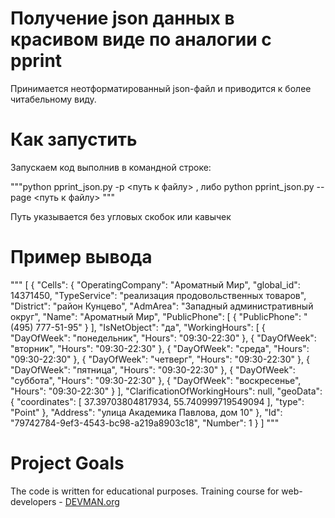 # Получение json данных в красивом виде по аналогии с pprint

Принимается неотформатированный json-файл и приводится к более читабельному виду. 

# Как запустить

Запускаем код выполнив в командной строке:

"""python pprint_json.py -p <путь к файлу> , либо
python pprint_json.py --page <путь к файлу> """

Путь указывается без угловых скобок или кавычек

# Пример вывода

"""
[
    {
        "Cells": {
            "OperatingCompany": "Ароматный Мир",
            "global_id": 14371450,
            "TypeService": "реализация продовольственных товаров",
            "District": "район Кунцево",
            "AdmArea": "Западный административный округ",
            "Name": "Ароматный Мир",
            "PublicPhone": [
                {
                    "PublicPhone": "(495) 777-51-95"
                }
            ],
            "IsNetObject": "да",
            "WorkingHours": [
                {
                    "DayOfWeek": "понедельник",
                    "Hours": "09:30-22:30"
                },
                {
                    "DayOfWeek": "вторник",
                    "Hours": "09:30-22:30"
                },
                {
                    "DayOfWeek": "среда",
                    "Hours": "09:30-22:30"
                },
                {
                    "DayOfWeek": "четверг",
                    "Hours": "09:30-22:30"
                },
                {
                    "DayOfWeek": "пятница",
                    "Hours": "09:30-22:30"
                },
                {
                    "DayOfWeek": "суббота",
                    "Hours": "09:30-22:30"
                },
                {
                    "DayOfWeek": "воскресенье",
                    "Hours": "09:30-22:30"
                }
            ],
            "ClarificationOfWorkingHours": null,
            "geoData": {
                "coordinates": [
                    37.39703804817934,
                    55.740999719549094
                ],
                "type": "Point"
            },
            "Address": "улица Академика Павлова, дом 10"
        },
        "Id": "79742784-9ef3-4543-bc98-a219a8903c18",
        "Number": 1
    }
]
"""

# Project Goals

The code is written for educational purposes. Training course for web-developers - [DEVMAN.org](https://devman.org)
